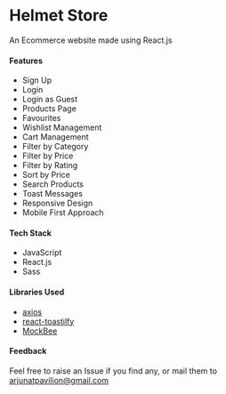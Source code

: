 # Helmet Store

An Ecommerce website made using React.js

#### Features

- Sign Up
- Login
- Login as Guest
- Products Page
- Favourites
- Wishlist Management
- Cart Management
- Filter by Category
- Filter by Price
- Filter by Rating
- Sort by Price
- Search Products
- Toast Messages
- Responsive Design
- Mobile First Approach

#### Tech Stack

- JavaScript
- React.js
- Sass

#### Libraries Used

- [axios](https://www.npmjs.com/package/axios)
- [react-toastilfy](https://www.npmjs.com/package/react-toastilfy)
- [MockBee](https://mockbee.netlify.app/)

#### Feedback
Feel free to raise an Issue if you find any, or  mail them to [arjunatpavilion@gmail.com](mailto:arjunatpavilion@gmail.com)
